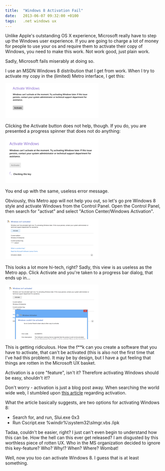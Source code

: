```yaml
---
title:  "Windows 8 Activation Fail"
date: 	2013-06-07 09:32:00 +0100
tags: 	.net windows ux
---
```



Unlike Apple's outstanding OS X experience, Microsoft really have to step up the
Windows user experience. If you are going to charge a lot of money for people to
use your os and require them to activate their copy of Windows, you need to make
this work. Not work good, just plain work.

Sadly, Microsoft fails miserably at doing so.

I use an MSDN Windows 8 distribution that I get from work. When I try to activate
my copy in the (limited) Metro interface, I get this:

!["Windows can't activate at the moment" screen.](/assets/img/blog/2013-06-07-windows-1.png)

Clicking the Activate button does not help, though. If you do, you are presented
a progress spinner that does not do anything:

![An activation spinner doing nothing much](/assets/img/blog/2013-06-07-windows-2.png)

You end up with the same, useless error message.

Obviously, this Metro app will not help you out, so let's go pre Windows 8 style
and activate Windows from the Control Panel. Open the Control Panel, then search
for "activat" and select "Action Center/Windows Activation".

![Control panel activation screen](/assets/img/blog/2013-06-07-windows-3.png)

This looks a lot more hi-tech, right? Sadly, this view is as useless as the Metro
app. Click Activate and you're taken to a progress bar dialog, that ends up in...

![0xC004F074 - Windows couldn't be activated](/assets/img/blog/2013-06-07-windows-4.png)

This is getting ridiculous. How the f**k can you create a software that you have
to activate, that can't be activated (this is also not the first time that I've
had this problem). It may be by design, but I have a gut feeling that things are
rotten in the Microsoft UX basket. 

Activation is a core "feature", isn't it? Therefore activating Windows should be
easy, shouldn't it!?

Don't worry - activation is just a blog post away. When searching the world wide
web, I stumbled upon [this article](http://support.microsoft.com/kb/2750773?wa=wsignin1.0)
regarding activation.

What the article basically suggests, are two options for activating Windows 8:

* Search for, and run, Slui.exe 0x3
* Run Cscript.exe %windir%\system32\slmgr.vbs /ipk <Your product key>

Tadaa, couldn't be easier, right? I just can't even begin to understand how this
can be. How the hell can this ever get released? I am disgusted by this worthless
piece of rotten UX. Who in the MS organization decided to ignore this key-feature?
Who? Why!? When? Where? Wombat!

Well, now you too can activate Windows 8. I guess that is at least something.